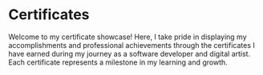 # Certificates
Welcome to my certificate showcase! Here, I take pride in displaying my accomplishments and professional achievements through the certificates I have earned during my journey as a software developer and digital artist. Each certificate represents a milestone in my learning and growth.
